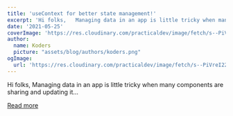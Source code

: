 ```yaml
---
title: 'useContext for better state management!'
excerpt: 'Hi folks,   Managing data in an app is little tricky when many components are sharing and updating it...'
date: '2021-05-25'
coverImage: 'https://res.cloudinary.com/practicaldev/image/fetch/s--PiVreI22--/c_imagga_scale,f_auto,fl_progressive,h_420,q_auto,w_1000/https://dev-to-uploads.s3.amazonaws.com/uploads/articles/kujgr3zhpj47hks2vqyo.png'
author:
  name: Koders
  picture: "assets/blog/authors/koders.png"
ogImage:
  url: 'https://res.cloudinary.com/practicaldev/image/fetch/s--PiVreI22--/c_imagga_scale,f_auto,fl_progressive,h_420,q_auto,w_1000/https://dev-to-uploads.s3.amazonaws.com/uploads/articles/kujgr3zhpj47hks2vqyo.png'
---
```


Hi folks,   Managing data in an app is little tricky when many components are sharing and updating it...

[Read more](https://dev.to/ms_yogii/usecontext-for-better-state-management-51hi)
